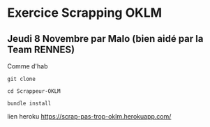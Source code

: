 # Exercice Scrapping OKLM

## Jeudi 8 Novembre par Malo (bien aidé par la Team RENNES)

Comme d'hab
```
git clone
```
```
cd Scrappeur-OKLM
```
```
bundle install
```
lien heroku https://scrap-pas-trop-oklm.herokuapp.com/
